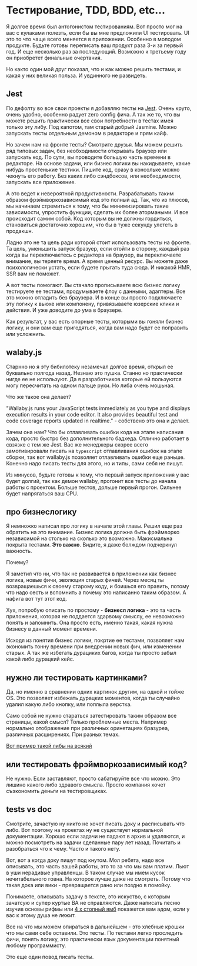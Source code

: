 # Тестирование, TDD, BDD, etc...

Я долгое время был антогонистом тестированиям. Вот просто мог на вас с кулаками полезть, если бы вы мне предложили UI тестировать. UI это то что чаще всего меняется в приложении. Особенно в молодом продукте. Будьте готовы переписать ваш продукт раза 3-и за первый год. И еще несколько раз за последующий. Возможно к третьему году он приобретет финальные очертания.

Но както один мой друг показал, что и как можно решить тестами, и какая у них великая польза. И увдинного не развидеть.

## Jest

По дефолту во все свои проекты я добавляю тесты на [Jest](https://facebook.github.io/jest/). Очень круто, очень удобно, особенно радует zero config фича. А так же то, что вы можете решить практически все свои потребности в тестах имея только эту либу. Под капотом, там старый добрый Jasmine. Можно запускать тесты отдельным демоном в редакторе и прям кайф.

Но зачем нам на фронте тесты? Смотрите друзья. Мы можем решить ряд типовых задач, без необходимости открывать браузер или запускать код. По сути, вы проводите большую часть времени в редакторе. На основе задачи, или бизнес логики вы накидываете, какие нибудь простенькие тестики. Пишите код, сразу в консольке можно чекнуть его работу. Без каких либо сэндбоксов, или необходимости, запускать все приложение.

А это ведет к невероятной продуктивности. Разрабатывать таким образом фрэймворкозависимый код это полный ад. Так, что из плюсов, мы начинаем стремиться к тому, что бы минимизировать такие зависимости, упростить функции, сделать их более атормаными. И все происходит самим собой. Код которым вы не должны гордиться, становиться достаточно хорошим, что бы в туже секунду улететь в продакшн.

Ладно это не та цель ради которой стоит использовать тесты на фронте. Та цель, уменьшить запуск бразуер, если отойти в сторону, каждый раз когда вы переключаетесь с редактора на браузер, вы переключаете внимание, вы теряете время. А время ценный ресурс. Вы можете даже психологически устать, если будете прыгать туда сюда. И никакой HMR, SSR вам не поможет.

А вот тесты помогают. Вы стачало прописываете всю бизнес логику тестируете ее тестами, продумываете флоу с данными, адаптеры. Все это можно отладить без браузера. И в конце вы просто подключаете эту логику к вьюхе или компонену, привязываете юзерские клики и действия. И уже доводите до ума в браузере.

Как результат, у вас есть опорные тесты, которыми вы гоняли бизнес логику, и они вам еще пригодяться, когда вам надо будет ее поправить или усложнить.

## walaby.js

Старнно но я эту бибилотеку незамечал долгое время, открыл ее буквально полгода назад. Незнаю это пушка. Станно но практически нигде ее не используют. Да я разработчиков которые ей пользуются могу пересчитать на одном пальце руки. Но либа очень мошьная.

Что же такое она делает?

"Wallaby.js runs your JavaScript tests immediately as you type and displays execution results in your code editor. It also provides beautiful test and code coverage reports updated in realtime." - собствено это она и делает.

Зачем она нам? Что бы отлавливать ошибки кода на этапе написания кода, просто быстро без дополнительного бадхеда. Отлично работает в свзязке с тем же Jest. Вас же менеджеры скорее всего замотивировали писать на `typescript` отлавливания ошибок на этапе сборки, так вот wallaby.js позволяет отлавливать ошибки еще раньше. Конечно надо писать тесты для этого, но и типы, сами себя не пишут.

Из минусов, будьте готовы к тому, что первый запуск приложения у вас будет долгий, так как демон wallaby, прогонит все тесты до начала работы с проектом. Больше тестов, дольше первый прогон. Сильнее будет напрягаться ваш CPU.

## про бизнеслогику

Я немножко написал про логику в начале этой главы. Решил еще раз обратить на это внимание. Бизнес логика должна быть фрэймворко независимой на столько на сколько это возможно. Макисмальна покрыта тестами. **Это важно**. Видите, я даже болждом подчеркнул важность.

Почему?

Я заметил что ни, что так не развивается в приложении как бизнес логика, новые фичи, эволюция старых фичей. Через месяц ты возвращаешься к своему старому коду, и боишься его править, потому что надо сесть и вспомнить а почему это написанно таким образом. А нафига вот тут этот код.

Хух, попробую описать по простому - **бизнесл логика** - это та часть приложения, которая не поддается здарвому смыслу, ее невозможно понять и запомнить. Она просто есть, именно такая, какая нужна бизнесу в данный момент времени.

Исходя из понятия бизнес логики, покртие ее тестами, позволяет нам экономить тонну времени при внедрении новых фич, или изменении старых. А так же избегать дурациких багов, когда ты просто забыл какой либо дурацкий кейс.

## нужно ли тестировать картинками?

Да, но именно в сравнении одних картинок другим, на одной и тойже OS. Это позволяет избежать дурацких моментов, когда ты случайно удалил какую либо кнопку, или поплыла верстка.

Само собой не нужно стараться затестировать таким образом все страницы, какой смысл? Только проблемные места. Например нормально отображение при различных оринетациях бразуреа, различных расширениях. При разных темах.

[Вот пример такой либы на всякий](https://github.com/Huddle/Resemble.js/)

## или тестировать фрэймворкозависимый код?

Не нужно. Если заставляют, просто сабатируйте все что можно. Это лишино какого либо здравого смысла. Просто компания хочет съэкономить деньги на тестировщиках.

## tests vs doc

Смотрите, зачастую ну никто не хочет писать доку и расписывать что либо. Вот поэтому на проектах ну не существует нормальной документации. Хорошо если задачи не падают в архив и удаляются, и можно посмотреть на задачи сделанные пару лет назад. Почитать и разобраться что к чему. Часто и такого нету.

Вот, вот а когда доку пишут под кнутом. Мол ребята, надо все описывать, это часть вашей работы, это то за что мы вам платим. Льют в уши нерадивые управленцы. В таком случае мы имем кусок нечитабельного говна. На которое лучше даже не смотреть. Потому что такая дока или вики - превращается рано или поздно в помойку.

Понимаете, описывать задачу в тексте, это искуство, с которым зачатсую и супер куртые BA не справляются. Даже написать песню изучив основы рифмы или [4 х стопный ямб](https://yunc.org/%D0%AF%D0%BC%D0%B1) покажется вам адом, если у вас к этому душа не лежит.

Все на что мы можем опираться в дальнейшем - это хлебные крошки что мы сами себе оставили. Это тесты. По тестами легко проследить фичи, понять логику, это практически язык документации понятный любому программисту.

Это еще один повод писать тесты.